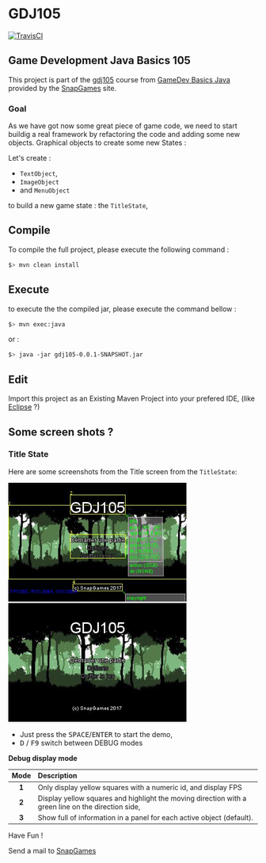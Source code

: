 # GDJ105

[![TravisCI](https://travis-ci.org/SnapGames/GDJ105.svg?branch=develop)](https://travis-ci.org/SnapGames/GDJ105 "open the TravisCI compilation trend")

## Game Development Java Basics 105

This project is part of the [gdj105](https://classroom.google.com/c/NzI2ODQ3NjU2MFpa/t/NzI2Nzg0MjgxNFpa) course from [GameDev Basics
Java](https://classroom.google.com/c/NzI2ODQ3NjU2MFpa "Open the official on-line course") 
provided by the [SnapGames](http://snapgames.fr) site. 

### Goal

As we have got now some great piece of game code, we need to start buildig a real framework by refactoring the code and adding some new objects.
Graphical objects to create some new States : 

Let's create :

- `TextObject`, 
- `ImageObject` 
- and `MenuObject` 

to build a new game state : the `TitleState`, 

## Compile

To compile the full project, please execute the following command :

```bash
$> mvn clean install
```

## Execute

to execute the the compiled jar, please execute the command bellow :

```bash
$> mvn exec:java
```

or :

```bash
$> java -jar gdj105-0.0.1-SNAPSHOT.jar
```

## Edit

Import this project as an Existing Maven Project into your prefered IDE, 
(like [Eclipse](http://www.eclipse.org/downloads "open the eclipse official web download page") ?)


## Some screen shots ?

### Title State

Here are some screenshots from the Title screen from the `TitleState`:

![TitleState with to much debug information](src/main/docs/images/gdj105-screenshot-titlestate-debug.jpg "TitleState with to much debug information") ![TitleState without debug information](src/main/docs/images/gdj105-screenshot-titlestate.jpg "TitleState without debug information")

- Just press the <kbd>SPACE</kbd>/<kbd>ENTER</kbd> to start the demo,
- <kbd>D</kbd> / <kbd>F9</kbd> switch between DEBUG modes 


**Debug display mode**

| Mode  | Description                                                                                        |
|:-----:|:---------------------------------------------------------------------------------------------------|
| **1**	| Only display yellow squares with a numeric id, and display FPS                                     |
| **2**	| Display yellow squares and highlight the moving direction with a green line on the direction side, |
| **3**	| Show full of information in a panel for each active object (default).                              |


Have Fun !

Send a mail to [SnapGames](mailto:contact@snapgames.fr?subject=gdj105 "send a mail to your tutor")
